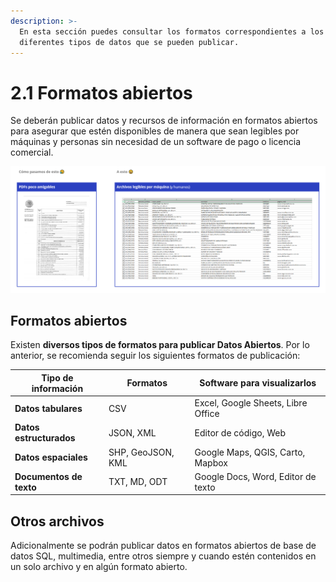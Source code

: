 ```yaml
---
description: >-
  En esta sección puedes consultar los formatos correspondientes a los
  diferentes tipos de datos que se pueden publicar.
---
```


# 2.1 Formatos abiertos

Se deberán publicar datos y recursos de información en formatos abiertos para asegurar que estén disponibles de manera que sean legibles por máquinas y personas sin necesidad de un software de pago o licencia comercial.

![](<../.gitbook/assets/image (7).png>)

## **Formatos abiertos**

Existen **diversos tipos de formatos para publicar Datos Abiertos**. Por lo anterior, se recomienda seguir los siguientes formatos de publicación:

| Tipo de información     | Formatos          | Software para visualizarlos        |
| ----------------------- | ----------------- | ---------------------------------- |
| **Datos tabulares**     | CSV               | Excel, Google Sheets, Libre Office |
| **Datos estructurados** | JSON, XML         | Editor de código, Web              |
| **Datos espaciales**    | SHP, GeoJSON, KML | Google Maps, QGIS, Carto, Mapbox   |
| **Documentos de texto** | TXT, MD, ODT      | Google Docs, Word, Editor de texto |

## **Otros archivos**

Adicionalmente se podrán publicar datos en formatos abiertos de base de datos SQL, multimedia, entre otros siempre y cuando estén contenidos en un solo archivo y en algún formato abierto.&#x20;
